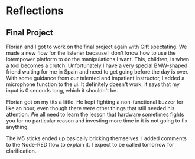 # Reflections

## Final Project
Florian and I got to work on the final project again with Gift spectating.
We made a new flow for the listener because I don't know how to use the iotempower platform to do the manipulations I want. This, children, is when a tool becomes a crutch. Unfortunately I have a very special BMW-shaped friend waiting for me in Spain and need to get going before the day is over.
With some guidance from our talented and impatient instructor, I added a microphone function to the ui. It definitely doesn't work; it says that my input is 0 seconds long, which it shouldn't be.

Florian got on my tits a little. He kept fighting a non-functional buzzer for like an hour, even though there were other things that still needed his attention. We all need to learn the lesson that hardware sometimes fights you for no particular reason and investing more time in it is not going to fix anything.

The M5 sticks ended up basically bricking themselves. I added comments to the Node-RED flow to explain it. I expect to be called tomorrow for clarification.
